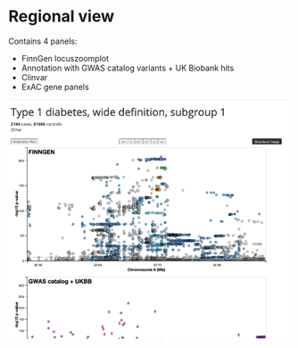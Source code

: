 # Regional view

Contains 4 panels: 

* FinnGen locuszoomplot
* Annotation with GWAS catalog variants + UK Biobank hits
* Clinvar
* ExAC gene panels

![](../.gitbook/assets/screenshot-2019-12-06-at-14.29.23%20%281%29.png)

